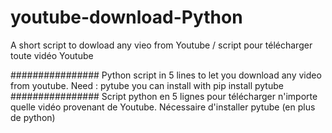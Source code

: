 # youtube-download-Python
A short script to dowload any vieo from Youtube / script pour télécharger toute vidéo Youtube

################
Python script in 5 lines to let you download any video from youtube. Need : pytube you can install with pip install pytube
################
Script python en 5 lignes pour télécharger n'importe quelle vidéo provenant de Youtube. Nécessaire d'installer pytube (en plus de python)
